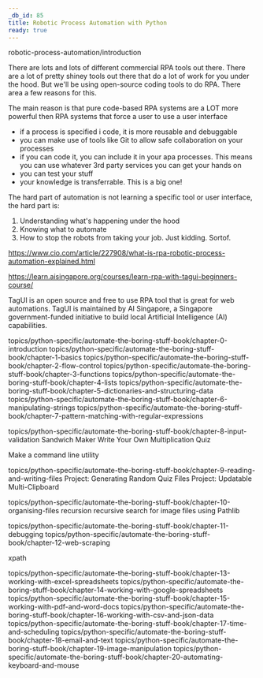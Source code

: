 ```yaml
---
_db_id: 85
title: Robotic Process Automation with Python
ready: true
---
```



robotic-process-automation/introduction

There are lots and lots of different commercial RPA tools out there. There are a lot of pretty shiney tools out there that do a lot of work for you under the hood. But we'll be using open-source coding tools to do RPA. There area a few reasons for this.

The main reason is that pure code-based RPA systems are a LOT more powerful then RPA systems that force a user to use a user interface
- if a process is specified i code, it is more reusable and debuggable
- you can make use of tools like Git to allow safe collaboration on your processes
- if you can code it, you can include it in your apa processes. This means you can use whatever 3rd party services you can get your hands on
- you can test your stuff
- your knowledge is transferrable. This is a big one!

The hard part of automation is not learning a specific tool or user interface, the hard part is:

1. Understanding what's happening under the hood
2. Knowing what to automate
3. How to stop the robots from taking your job. Just kidding. Sortof.


https://www.cio.com/article/227908/what-is-rpa-robotic-process-automation-explained.html



https://learn.aisingapore.org/courses/learn-rpa-with-tagui-beginners-course/

TagUI is an open source and free to use RPA tool that is great for web automations. TagUI is maintained by AI Singapore, a Singapore government-funded initiative to build local Artificial Intelligence (AI) capabilities.



topics/python-specific/automate-the-boring-stuff-book/chapter-0-introduction
topics/python-specific/automate-the-boring-stuff-book/chapter-1-basics
topics/python-specific/automate-the-boring-stuff-book/chapter-2-flow-control
topics/python-specific/automate-the-boring-stuff-book/chapter-3-functions
topics/python-specific/automate-the-boring-stuff-book/chapter-4-lists
topics/python-specific/automate-the-boring-stuff-book/chapter-5-dictionaries-and-structuring-data
topics/python-specific/automate-the-boring-stuff-book/chapter-6-manipulating-strings
topics/python-specific/automate-the-boring-stuff-book/chapter-7-pattern-matching-with-regular-expressions

topics/python-specific/automate-the-boring-stuff-book/chapter-8-input-validation
Sandwich Maker
Write Your Own Multiplication Quiz

Make a command line utility

topics/python-specific/automate-the-boring-stuff-book/chapter-9-reading-and-writing-files
Project: Generating Random Quiz Files
Project: Updatable Multi-Clipboard




topics/python-specific/automate-the-boring-stuff-book/chapter-10-organising-files
recursion 
recursive search for image files using Pathlib




topics/python-specific/automate-the-boring-stuff-book/chapter-11-debugging
topics/python-specific/automate-the-boring-stuff-book/chapter-12-web-scraping

xpath


topics/python-specific/automate-the-boring-stuff-book/chapter-13-working-with-excel-spreadsheets
topics/python-specific/automate-the-boring-stuff-book/chapter-14-working-with-google-spreadsheets
topics/python-specific/automate-the-boring-stuff-book/chapter-15-working-with-pdf-and-word-docs
topics/python-specific/automate-the-boring-stuff-book/chapter-16-working-with-csv-and-json-data
topics/python-specific/automate-the-boring-stuff-book/chapter-17-time-and-scheduling
topics/python-specific/automate-the-boring-stuff-book/chapter-18-email-and-text
topics/python-specific/automate-the-boring-stuff-book/chapter-19-image-manipulation
topics/python-specific/automate-the-boring-stuff-book/chapter-20-automating-keyboard-and-mouse